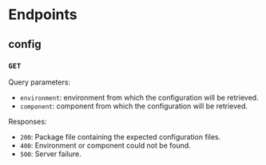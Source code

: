 # Endpoints

## config

### `GET`

Query parameters:

* `environment`: environment from which the configuration will be retrieved.
* `component`: component from which the configuration will be retrieved.

Responses:

* `200`: Package file containing the expected configuration files.
* `400`: Environment or component could not be found.
* `500`: Server failure.